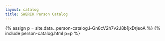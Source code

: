 ```yaml
---
layout: catalog
title: SWERIK Person Catalog
---
```

{% assign p = site.data._person-catalog.i-Gn8cV2h7v2J8b1jxDrjeoA %}
{% include person-catalog.html p=p %}

